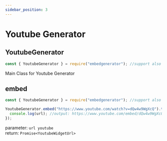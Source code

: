 ```yaml
---
sidebar_position: 3
---
```

# Youtube Generator

## YoutubeGenerator
```js
const { YoutubeGenerator } = require("embedgenerator"); //support also ES6 syntax
```
Main Class for Youtube Generator

## embed
  
```js
const { YoutubeGenerator } = require("embedgenerator"); //support also ES6 syntax

YoutubeGenerator.embed("https://www.youtube.com/watch?v=dQw4w9WgXcQ").then((url) => {
  console.log(url); //output: https://www.youtube.com/embed/dQw4w9WgXcQ?autoplay=1
});
```
parameter: ```url youtube```<br />
return: ```Promise<YoutubeWidgetUrl>```